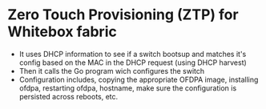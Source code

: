 # Zero Touch Provisioning (ZTP) for Whitebox fabric 
- It uses DHCP information to see if a switch bootsup and matches it's config based on the MAC in the DHCP request (using DHCP harvest)
- Then it calls the Go program wich configures the switch
- Configuration includes, copying the appropriate OFDPA image, installing ofdpa, restarting ofdpa, hostname, make sure the configuration is persisted across reboots, etc.